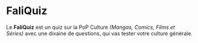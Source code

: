 # FaliQuiz

Le **FaliQuiz** est un quiz sur la PoP Culture *(Mangas, Comics, Films et Séries)*
avec une dixaine de questions, qui vas tester votre culture générale.
